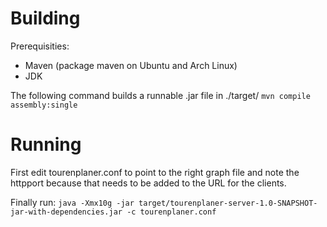 # Building

Prerequisities:
* Maven (package maven on Ubuntu and Arch Linux)
* JDK

The following command builds a runnable .jar file in ./target/
`mvn compile assembly:single`

# Running

First edit tourenplaner.conf to point to the right graph file and note the
httpport because that needs to be added to the URL for the clients.

Finally run:
`java -Xmx10g -jar target/tourenplaner-server-1.0-SNAPSHOT-jar-with-dependencies.jar -c tourenplaner.conf`
